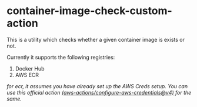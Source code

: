 # container-image-check-custom-action

This is a utility which checks whether a given container image is exists or not.

Currently it supports the following registries:

1. Docker Hub
2. AWS ECR

_for ecr, it assumes you have already set up the AWS Creds setup. You can use this official action [(aws-actions/configure-aws-credentials@v4)](https://github.com/aws-actions/configure-aws-credentials) for the same._
